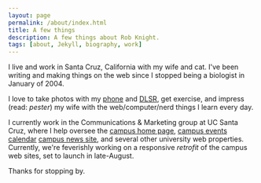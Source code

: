 ```yaml
---
layout: page
permalink: /about/index.html
title: A few things
description: A few things about Rob Knight.
tags: [about, Jekyll, biography, work]
---
```


I live and work in Santa Cruz, California with my wife and cat. I've been writing and making things on the web since I stopped being a biologist in January of 2004.

I love to take photos with my [phone](http://instagram.com/robknight/ "Rob Knight on Instagram") and  [DLSR](http://www.flickr.com/rknight/ "Rob Knighto on Flickr"), get exercise, and impress (read: *pester*) my wife with the web/computer/nerd things I learn every day.

I currently work in the Communications & Marketing group at UC Santa Cruz, where I help oversee the [campus home page](http://www.ucsc.edu), [campus events calendar](https://events.ucsc.edu) [campus news site](http://news.ucsc.edu), and several other university web properties. Currently, we're feverishly working on a responsive *retrofit* of the campus web sites, set to launch in late-August.

Thanks for stopping by.
